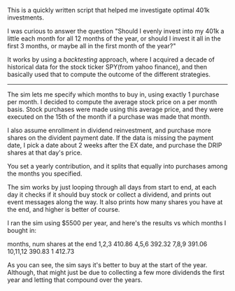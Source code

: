 This is a quickly written script that helped me investigate optimal 401k investments.  

I was curious to answer the question "Should I evenly invest into my 401k a little each month for all 12 months of the year, or should I invest it all in the first 3 months, or maybe all in the first month of the year?"

It works by using a *backtesting* approach, where I acquired a decade of historical data for the stock ticker SPY(from yahoo finance), and then basically
used that to compute the outcome of the different strategies.

----

The sim lets me specify which months to buy in, using exactly 1 purchase per month. I decided
to compute the average stock price on a per month basis. Stock purchases were
made using this average price, and they were executed on the 15th of the month if a purchase was
made that month.

I also assume enrollment in dividend reinvestment, and purchase more shares on the divident payment date. If the
data is missing the payment date, I pick a date about 2 weeks after the EX date, and purchase the DRIP shares
at that day's price.

You set a yearly contribution, and it splits that equally into purchases among the months you specified.

The sim works by just looping through all days from start to end, at each day it checks if it should buy stock
or collect a dividend, and prints out event messages along the way. It also prints how many shares you have
at the end, and higher is better of course.

I ran the sim using $5500 per year, and here's the results vs which months I bought in:

months, num shares at the end
1,2,3 410.86
4,5,6 392.32
7,8,9 391.06
10,11,12 390.83
1 412.73

As you can see, the sim says it's better to buy at the start of the year. Although, that 
might just be due to collecting a few more dividends the first year and letting that compound 
over the years.